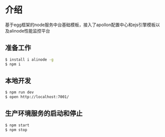 # 介绍

基于egg框架的node服务中台基础模板，接入了apollon配置中心和ejs引擎模板以及alinode性能监控平台

## 准备工作

<!-- 因为接入了alinode，所以先全局安装alinode  -->
```bash
$ install i alinode -g
$ npm i 
```

## 本地开发

```bash
$ npm run dev
$ open http://localhost:7001/
```

## 生产环境服务的启动和停止

```bash
$ npm start
$ npm stop
```
